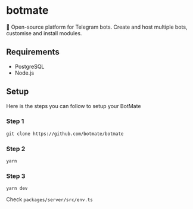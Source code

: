 # botmate
🚀  Open-source platform for Telegram bots. Create and host multiple bots, customise and install modules.

## Requirements

* PostgreSQL
* Node.js

## Setup
Here is the steps you can follow to setup your BotMate

### Step 1 

`git clone https://github.com/botmate/botmate`

### Step 2

`yarn`

### Step 3

`yarn dev`

Check `packages/server/src/env.ts`
